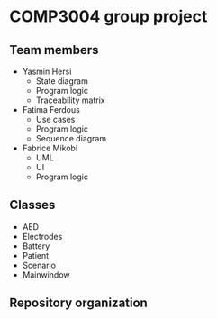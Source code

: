 # COMP3004 group project

## Team members
- Yasmin Hersi
  - State diagram
  - Program logic
  - Traceability matrix
- Fatima Ferdous
  - Use cases
  - Program logic
  - Sequence diagram  
- Fabrice Mikobi
  - UML
  - UI
  - Program logic
## Classes 
- AED
- Electrodes
- Battery
- Patient
- Scenario
- Mainwindow

## Repository organization
